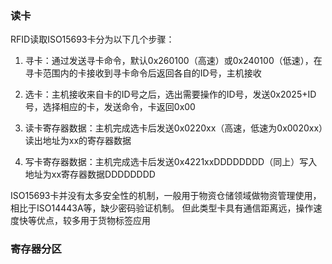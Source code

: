 ### 读卡
RFID读取ISO15693卡分为以下几个步骤：

1. 寻卡：通过发送寻卡命令，默认0x260100（高速）或0x240100（低速），在寻卡范围内的卡接收到寻卡命令后返回各自的ID号，主机接收

2. 选卡：主机接收来自卡的ID号之后，选出需要操作的ID号，发送0x2025+ID号，选择相应的卡，发送命令，卡返回0x00

3. 读卡寄存器数据：主机完成选卡后发送0x0220xx（高速，低速为0x0020xx）读出地址为xx的寄存器数据

4. 写卡寄存器数据：主机完成选卡后发送0x4221xxDDDDDDDD（同上）写入地址为xx寄存器数据DDDDDDDD

ISO15693卡并没有太多安全性的机制，一般用于物资仓储领域做物资管理使用，相比于ISO14443A等，缺少密码验证机制。
但此类型卡具有通信距离远，操作速度快等优点，较多用于货物标签应用


### 寄存器分区

